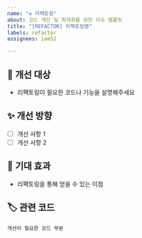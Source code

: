 ```yaml
---
name: "♻️ 리팩토링"
about: 코드 개선 및 최적화를 위한 이슈 템플릿
title: "[REFACTOR] 리팩토링명"
labels: refactor
assignees: iam52

---
```


## 🔧 개선 대상
- 리팩토링이 필요한 코드나 기능을 설명해주세요

## ✨ 개선 방향
- [ ] 개선 사항 1
- [ ] 개선 사항 2

## 🎯 기대 효과
- 리팩토링을 통해 얻을 수 있는 이점

## 🏷 관련 코드
```코드
개선이 필요한 코드 부분
